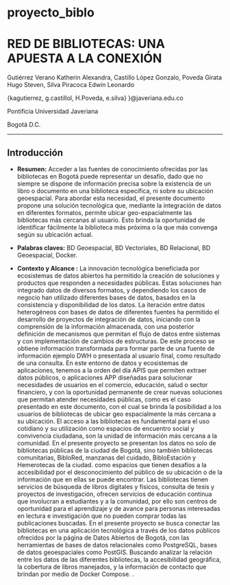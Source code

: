 # proyecto_biblo

# RED DE BIBLIOTECAS: UNA APUESTA A LA CONEXIÓN 

Gutiérrez Verano Katherin Alexandra, Castillo López Gonzalo, Poveda Girata Hugo Steven, Silva Piracoca Edwin Leonardo 

{kagutierrez, g.castillol, H.Poveda, e.silva} }@javeriana.edu.co

Pontificia Universidad Javeriana 

Bogotá D.C. 

---

## Introducción
- **Resumen:** Acceder a las fuentes de conocimiento ofrecidas por las bibliotecas en Bogotá puede representar un desafío, dado que no siempre se dispone de información precisa sobre la existencia de un libro o documento en una biblioteca específica, ni sobre su ubicación geoespacial. Para abordar esta necesidad, el presente documento propone una solución tecnológica que, mediante la integración de datos en diferentes formatos, permite ubicar geo-espacialmente las bibliotecas más cercanas al usuario. Esto brinda la oportunidad de identificar fácilmente la biblioteca más próxima o la que más convenga según su ubicación actual.
  
- **Palabras claves:** BD Geoespacial, BD Vectoriales, BD Relacional, BD Geoespacial,  Docker.

- **Contexto y Alcance :** La innovación tecnológica beneficiada por ecosistemas de datos abiertos ha permitido la creación de soluciones y productos que responden a necesidades públicas.  Estas soluciones han integrado datos de diversos formatos, y dependiendo los casos de negocio han utilizado diferentes bases de datos, basados en la consistencia y disponibilidad de los datos.   La iteración entre datos heterogéneos con bases de datos de diferentes fuentes ha permitido el desarrollo de proyectos de integración de datos, iniciando con la comprensión de la información almacenada, con una posterior definición de mecanismos que permitan el flujo de datos entre sistemas y con implementación de cambios de estructuras.  De este proceso se obtiene información transformada para formar parte de una fuente de información ejemplo DWH o presentada al usuario final, como resultado de una consulta. 
En este entorno de datos y ecosistemas de aplicaciones, tenemos a la orden del día APIS que permiten extraer datos públicos, o aplicaciones APP diseñadas para solucionar necesidades de usuarios en el comercio, educación, salud o sector financiero, y con la oportunidad permanente de crear nuevas soluciones que permitan atender necesidades públicas, como es el caso presentado en este documento, con el cual se brinda la posibilidad a los usuarios de bibliotecas de ubicar geo espacialmente la más cercana a su ubicación. 
El acceso a las bibliotecas es fundamental para el uso cotidiano y su utilización como espacios de encuentro social y convivencia ciudadana, son la unidad de información más cercana a la comunidad. En el presente proyecto se presentan los datos no solo de bibliotecas públicas de la ciudad de Bogotá, sino también bibliotecas comunitarias, BibloRed, manzanas del cuidado, BibloEstación y Hemerotecas de la ciudad. como espacios que tienen desafíos a la accesibilidad por el desconocimiento del público de su ubicación o de la información que en ellas se puede encontrar. 
Las bibliotecas tienen servicios de búsqueda de libros digitales y físicos, consulta de tesis y proyectos de investigación, ofrecen servicios de educación continua que involucran a estudiantes y a la comunidad, por ello son centros de oportunidad para el aprendizaje y de avance para personas interesadas en lectura e investigación que no pueden comprar todas las publicaciones buscadas.
En el presente proyecto se busca conectar las bibliotecas en una aplicación tecnológica a través de los datos públicos ofrecidos por la página de Datos Abiertos de Bogotá, con las herramientas de bases de datos relacionales como PostgreSQL, bases de datos geoespaciales como PostGIS. Buscando analizar la relación entre los datos de las diferentes bibliotecas, la accesibilidad geográfica, la cobertura de libros manejados, y la información de contacto que brindan por medio de Docker Compose. .


